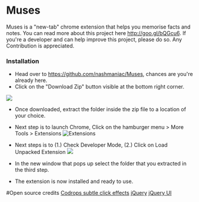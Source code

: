 # Muses

Muses is a "new-tab" chrome extension that helps you memorise facts and notes. You can read more about this project here http://goo.gl/bQGcu6. If you're a developer and can help improve this project, please do so. Any Contribution is appreciated.


### Installation 
* Head over to https://github.com/nashmaniac/Muses, chances are you're already here.
* Click on the "Download Zip" button visible at the bottom right corner.

 ![](http://i.imgur.com/b4t1Twb.png)
 
* Once downloaded, extract the folder inside the zip file to a location of your choice.
* Next step is to launch Chrome, Click on the hamburger menu > More Tools > Extensions
 ![Extensions](http://i.imgur.com/vM9dQrv.png)

* Next steps is to (1.) Check Developer Mode, (2.) Click on Load Unpacked Extension
 ![](http://i.imgur.com/rRQCEkv.png)

* In the new window that pops up select the folder that you extracted in the third step.
* The extension is now installed and ready to use. 

#Open source credits 
[Codrops subtle click effects](http://tympanus.net/codrops/2015/02/11/subtle-click-feedback-effects/)
[jQuery](https://jquery.com/)
[jQuery UI](https://jqueryui.com/)
